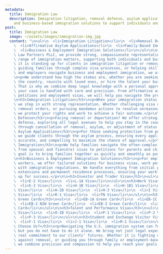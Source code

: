 ```yaml
---
metadata:
  title: Immigration Law
  description: Immigration litigation, removal defense, asylum applications, family-
    and business-based immigration solutions to support individuals and employers.
post:
  title: Immigration Law
  image: ~/assets/images/immigration-img.jpg
  content: "\n<ul>\n  <li>Immigration Litigation</li>\n  <li>Removal Defense</li>\n\
    \  <li>Affirmative Asylum Applications</li>\n  <li>Family-Based Immigration</li>\n\
    \  <li>Business & Employment Immigration Solutions</li>\n</ul>\n\n<p>At Capitol\
    \ Law Partners PLLC, we provide strong, compassionate representation for a wide\
    \ range of immigration matters, supporting both individuals and businesses. Whether\
    \ it is standing up for clients in immigration litigation or removal defense,\
    \ guiding families through complex visa processes, or helping skilled professionals\
    \ and employers navigate business and employment immigration, we are here to help.</p>\n\
    \n<p>We understand how high the stakes are, whether you are seeking to stay in\
    \ the country, reunite with loved ones, or hire the talent your business needs.\
    \ That is why we combine deep legal knowledge with a personal approach, ensuring\
    \ your case is handled with care and precision. From affirmative asylum to family-based\
    \ petitions and employment visas, we will help you navigate the process with confidence.</p>\n\
    \n<h3>Immigration Litigation</h3>\n<p>When your immigration status is at stake,\
    \ we step in with strong representation. Whether challenging visa denials, fighting\
    \ removal orders, or pursuing mandamus actions to resolve unreasonable delays,\
    \ we protect your rights and work to achieve a fair outcome.</p>\n\n<h3>Removal\
    \ Defense</h3>\n<p>Facing removal or deportation? We offer strategic and compassionate\
    \ defense, exploring all legal avenues to help you stay in the country, whether\
    \ through cancellation of removal, asylum, or adjustment of status.</p>\n\n<h3>Affirmative\
    \ Asylum Applications</h3>\n<p>For those seeking protection from persecution,\
    \ we guide clients through the asylum process, ensuring every application is complete,\
    \ accurate, and compelling to maximize the chance of approval.</p>\n\n<h3>Family-Based\
    \ Immigration</h3>\n<p>We help families navigate the often-complex path to reunification,\
    \ from spousal and fiancé(e) visas to petitions for parents and children. Our\
    \ goal is to bring families together as quickly and smoothly as possible.</p>\n\
    \n<h3>Business & Employment Immigration Solutions</h3>\n<p>For employers and skilled\
    \ workers, we offer tailored solutions for business visas, work permits, and compliance\
    \ with immigration regulations. We handle everything from initial petitions to\
    \ extensions and permanent residence processes, ensuring your workforce is set\
    \ up for success.</p>\n\n<h3>Investor and Trader Visas</h3>\n<ul>\n  <li>E-1 Visa</li>\n\
    \  <li>E-2 Visa</li>\n  <li>L-1A Visa</li>\n</ul>\n\n<h3>Work Visas</h3>\n<ul>\n\
    \  <li>E-3 Visa</li>\n  <li>H-1B Visa</li>\n  <li>H-1B1 Visa</li>\n  <li>H-2A\
    \ Visa</li>\n  <li>H-2B Visa</li>\n  <li>H-3 Visa</li>\n  <li>I Visa</li>\n  <li>L-1B\
    \ Visa</li>\n  <li>R-1 Visa</li>\n  <li>TN Visa</li>\n</ul>\n\n<h3>Employment-Based\
    \ Green Cards</h3>\n<ul>\n  <li>EB-1A Green Card</li>\n  <li>EB-1C Green Card</li>\n\
    \  <li>EB-2 NIW Green Card</li>\n  <li>EB-3 Green Card</li>\n  <li>EB-5 Green\
    \ Card</li>\n</ul>\n\n<h3>Talent and Performance Visas</h3>\n<ul>\n  <li>O-1A\
    \ Visa</li>\n  <li>O-1B Visa</li>\n  <li>P-1 Visa</li>\n  <li>P-2 Visa</li>\n\
    \  <li>P-3 Visa</li>\n</ul>\n\n<h3>Student and Exchange Visitor Visas</h3>\n<ul>\n\
    \  <li>F-1 Visa</li>\n  <li>J-1 Visa</li>\n  <li>M-1 Visa</li>\n</ul>\n\n<h3>Why\
    \ Choose Us?</h3>\n<p>Navigating the U.S. immigration system can feel overwhelming,\
    \ but you do not have to do it alone. We bring not just legal expertise, but a\
    \ real commitment to our clients’ futures. Whether it is fighting delays, defending\
    \ against removal, or guiding you through family or employment-based petitions,\
    \ we combine precision and compassion to help you reach your goals.</p>\n"
---
```


